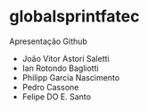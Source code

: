 # globalsprintfatec
Apresentação Github

- João Vitor Astori Saletti
- Ian Rotondo Bagliotti
- Philipp Garcia Nascimento
- Pedro Cassone
- Felipe DO E. Santo
